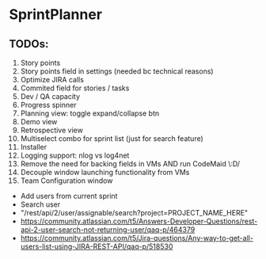# SprintPlanner
## TODOs:
1. Story points
1. Story points field in settings (needed bc technical reasons)
1. Optimize JIRA calls
1. Commited field for stories / tasks
1. Dev / QA capacity
1. Progress spinner
1. Planning view: toggle expand/collapse btn
1. Demo view
1. Retrospective view
1. Multiselect combo for sprint list (just for search feature)
1. Installer
1. Logging support: nlog vs log4net
1. Remove the need for backing fields in VMs AND run CodeMaid \\:D/
1. Decouple window launching functionality from VMs
1. Team Configuration window 
  * Add users from current sprint
  * Search user 
  * "/rest/api/2/user/assignable/search?project=PROJECT_NAME_HERE"
  * https://community.atlassian.com/t5/Answers-Developer-Questions/rest-api-2-user-search-not-returning-user/qaq-p/464379
  * https://community.atlassian.com/t5/Jira-questions/Any-way-to-get-all-users-list-using-JIRA-REST-API/qaq-p/518530
    
